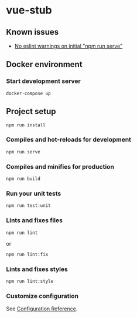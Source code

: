 # vue-stub

## Known issues

* [No eslint warnings on initial "npm run serve"](https://github.com/vuejs/vue-cli/issues/3065)

## Docker environment

### Start development server
```
docker-compose up
```

## Project setup
```
npm run install
```

### Compiles and hot-reloads for development
```
npm run serve
```

### Compiles and minifies for production
```
npm run build
```

### Run your unit tests
```
npm run test:unit
```

### Lints and fixes files
```
npm run lint
```

or

```
npm run lint:fix
```

### Lints and fixes styles
```
npm run lint:style
```

### Customize configuration
See [Configuration Reference](https://cli.vuejs.org/config/).
